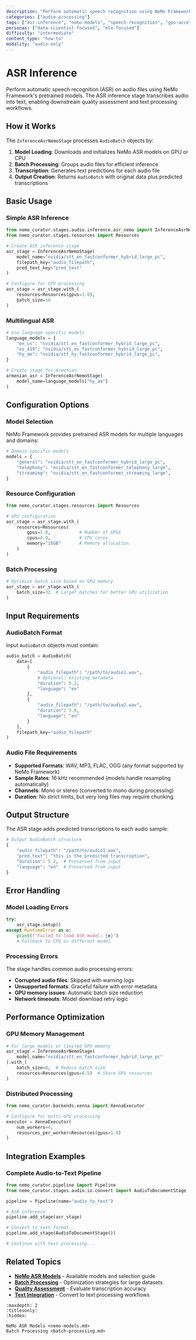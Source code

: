 ```yaml
---
description: "Perform automatic speech recognition using NeMo Framework models with GPU acceleration and batch processing"
categories: ["audio-processing"]
tags: ["asr-inference", "nemo-models", "speech-recognition", "gpu-accelerated", "batch-processing"]
personas: ["data-scientist-focused", "mle-focused"]
difficulty: "intermediate"
content_type: "how-to"
modality: "audio-only"
---
```


# ASR Inference

Perform automatic speech recognition (ASR) on audio files using NeMo Framework's pretrained models. The ASR inference stage transcribes audio into text, enabling downstream quality assessment and text processing workflows.

## How it Works

The `InferenceAsrNemoStage` processes `AudioBatch` objects by:

1. **Model Loading**: Downloads and initializes NeMo ASR models on GPU or CPU
2. **Batch Processing**: Groups audio files for efficient inference
3. **Transcription**: Generates text predictions for each audio file
4. **Output Creation**: Returns `AudioBatch` with original data plus predicted transcriptions

## Basic Usage

### Simple ASR Inference

```python
from nemo_curator.stages.audio.inference.asr_nemo import InferenceAsrNemoStage
from nemo_curator.stages.resources import Resources

# Create ASR inference stage
asr_stage = InferenceAsrNemoStage(
    model_name="nvidia/stt_en_fastconformer_hybrid_large_pc",
    filepath_key="audio_filepath",
    pred_text_key="pred_text"
)

# Configure for GPU processing
asr_stage = asr_stage.with_(
    resources=Resources(gpus=1.0),
    batch_size=16
)
```

### Multilingual ASR

```python
# Use language-specific models
language_models = {
    "en_us": "nvidia/stt_en_fastconformer_hybrid_large_pc",
    "es_419": "nvidia/stt_es_fastconformer_hybrid_large_pc", 
    "hy_am": "nvidia/stt_hy_fastconformer_hybrid_large_pc",
}

# Create stage for Armenian
armenian_asr = InferenceAsrNemoStage(
    model_name=language_models["hy_am"]
)
```

## Configuration Options

### Model Selection

NeMo Framework provides pretrained ASR models for multiple languages and domains:

```python
# Domain-specific models
models = {
    "general": "nvidia/stt_en_fastconformer_hybrid_large_pc",
    "telephony": "nvidia/stt_en_fastconformer_telephony_large",
    "streaming": "nvidia/stt_en_fastconformer_streaming_large",
}
```

### Resource Configuration

```python
from nemo_curator.stages.resources import Resources

# GPU configuration
asr_stage = asr_stage.with_(
    resources=Resources(
        gpus=1.0,           # Number of GPUs
        cpus=4.0,           # CPU cores
        memory="16GB"       # Memory allocation
    )
)
```

### Batch Processing

```python
# Optimize batch size based on GPU memory
asr_stage = asr_stage.with_(
    batch_size=32  # Larger batches for better GPU utilization
)
```

## Input Requirements

### AudioBatch Format

Input `AudioBatch` objects must contain:

```python
audio_batch = AudioBatch(
    data=[
        {
            "audio_filepath": "/path/to/audio1.wav",
            # Optional: existing metadata
            "duration": 5.2,
            "language": "en"
        },
        {
            "audio_filepath": "/path/to/audio2.wav",
            "duration": 3.8,
            "language": "en"
        }
    ],
    filepath_key="audio_filepath"
)
```

### Audio File Requirements

- **Supported Formats**: WAV, MP3, FLAC, OGG (any format supported by NeMo Framework)
- **Sample Rates**: 16 kHz recommended (models handle resampling automatically)
- **Channels**: Mono or stereo (converted to mono during processing)
- **Duration**: No strict limits, but very long files may require chunking

## Output Structure

The ASR stage adds predicted transcriptions to each audio sample:

```python
# Output AudioBatch structure
{
    "audio_filepath": "/path/to/audio1.wav",
    "pred_text": "this is the predicted transcription",
    "duration": 5.2,  # Preserved from input
    "language": "en"  # Preserved from input
}
```

## Error Handling

### Model Loading Errors

```python
try:
    asr_stage.setup()
except RuntimeError as e:
    print(f"Failed to load ASR model: {e}")
    # Fallback to CPU or different model
```

### Processing Errors

The stage handles common audio processing errors:

- **Corrupted audio files**: Skipped with warning logs
- **Unsupported formats**: Graceful failure with error metadata
- **GPU memory issues**: Automatic batch size reduction
- **Network timeouts**: Model download retry logic

## Performance Optimization

### GPU Memory Management

```python
# For large models or limited GPU memory
asr_stage = InferenceAsrNemoStage(
    model_name="nvidia/stt_en_fastconformer_hybrid_large_pc"
).with_(
    batch_size=8,  # Reduce batch size
    resources=Resources(gpus=0.5)  # Share GPU resources
)
```

### Distributed Processing

```python
from nemo_curator.backends.xenna import XennaExecutor

# Configure for multi-GPU processing
executor = XennaExecutor(
    num_workers=4,
    resources_per_worker=Resources(gpus=1.0)
)
```

## Integration Examples

### Complete Audio-to-Text Pipeline

```python
from nemo_curator.pipeline import Pipeline
from nemo_curator.stages.audio.io.convert import AudioToDocumentStage

pipeline = Pipeline(name="audio_to_text")

# ASR inference
pipeline.add_stage(asr_stage)

# Convert to text format
pipeline.add_stage(AudioToDocumentStage())

# Continue with text processing...
```

## Related Topics

- **[NeMo ASR Models](nemo-models.md)** - Available models and selection guide
- **[Batch Processing](batch-processing.md)** - Optimization strategies for large datasets
- **[Quality Assessment](../quality-assessment/index.md)** - Evaluate transcription accuracy
- **[Text Integration](../text-integration/index.md)** - Convert to text processing workflows

```{toctree}
:maxdepth: 2
:titlesonly:
:hidden:

NeMo ASR Models <nemo-models.md>
Batch Processing <batch-processing.md>
```

